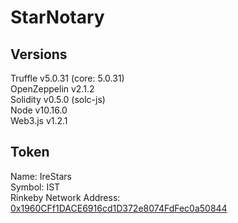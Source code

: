 # StarNotary

## Versions

Truffle v5.0.31 (core: 5.0.31)<br>
OpenZeppelin v2.1.2<br>
Solidity v0.5.0 (solc-js)<br>
Node v10.16.0<br>
Web3.js v1.2.1<br>


## Token

Name: IreStars<br>
Symbol: IST<br>
Rinkeby Network Address: [0x1960CFf1DACE6916cd1D372e8074FdFec0a50844](https://rinkeby.etherscan.io/token/0x1960CFf1DACE6916cd1D372e8074FdFec0a50844)
